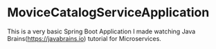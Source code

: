 # MoviceCatalogServiceApplication
This is a very basic Spring Boot Application I made watching Java Brains(https://javabrains.io) tutorial for Microservices.
